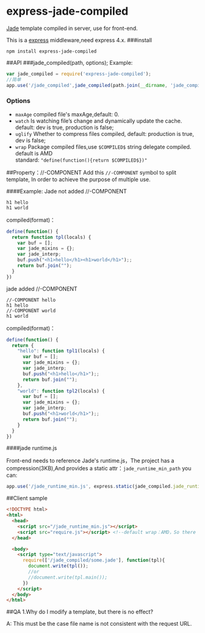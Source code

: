 # express-jade-compiled
 [Jade](https://github.com/jadejs/jade) template compiled in server, use for front-end.

This is a [express](https://github.com/strongloop/express) middleware,need express 4.x.
###install
```
npm install express-jade-compiled
```
##API
###jade_compiled(path, options);
Example:
```js
var jade_compiled = require('express-jade-compiled');
//简单
app.use('/jade_compiled',jade_compiled(path.join(__dirname, 'jade_compiled')));

```
### Options
- `maxAge` compiled file's maxAge,default: 0.
- `watch` Is watching file’s change and dynamically update the cache. default: dev is true, production is false;
- `uglify` Whether to compress files compiled, default: production is true, dev is false;
- `wrap` Package compiled files,use `$COMPILED$` string delegate compiled. default is AMD  
standard: `"define(function(){return $COMPILED$})"`


##Property：//-COMPONENT
Add this `//-COMPONENT` symbol to split template, In order to achieve the purpose of multiple use.

####Example:
Jade not added //-COMPONENT
```jade
h1 hello
h1 world
```
compiled(format)：
```js
define(function() {
  return function tpl(locals) {
    var buf = [];
    var jade_mixins = {};
    var jade_interp;
    buf.push("<h1>hello</h1><h1>world</h1>");;
    return buf.join("");
  }
})
```

jade added //-COMPONENT
```jade
//-COMPONENT hello
h1 hello
//-COMPONENT world
h1 world
```
compiled(format)：
```js
define(function() {
  return {
    "hello": function tpl1(locals) {
      var buf = [];
      var jade_mixins = {};
      var jade_interp;
      buf.push("<h1>hello</h1>");;
      return buf.join("");
    },
    "world": function tpl2(locals) {
      var buf = [];
      var jade_mixins = {};
      var jade_interp;
      buf.push("<h1>world</h1>");;
      return buf.join("");
    }
  }
})
```
####jade runtime.js

Front-end needs to reference Jade's runtime.js，The project has a compression(3KB),And provides a static attr：`jade_runtime_min_path` you can:
```js
app.use('/jade_runtime_min.js', express.static(jade_compiled.jade_runtime_min_path));
```
##Client sample
```html
<!DOCTYPE html>
<html>
  <head>
    <script src="/jade_runtime_min.js"></script>
    <script src="require.js"></script> <!--default wrap：AMD，So there used require -->
  </head>

  <body>
    <script type="text/javascript">
      require(['/jade_compiled/some.jade'], function(tpl){
        document.write(tpl());
        //or
        //document.write(tpl.main());
      })
    </script>
  </body>
</html>
```
##QA
1.Why do I modify a template, but there is no effect?

A: This must be the case file name is not consistent with the request URL.




